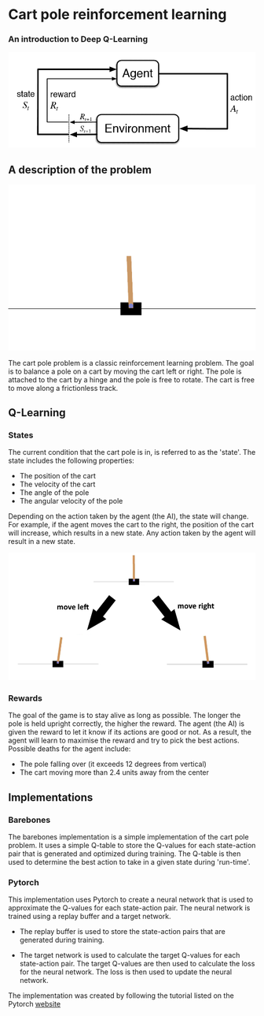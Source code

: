 # Cart pole reinforcement learning
### An introduction to Deep Q-Learning

![Q-learning diagram](/resources/q-learning.png)

## A description of the problem
![Cart pole demo](/resources/cart_pole.gif)

The cart pole problem is a classic reinforcement learning problem. The goal is to balance a pole on a cart by moving the cart left or right. The pole is attached to the cart by a hinge and the pole is free to rotate. The cart is free to move along a frictionless track.

## Q-Learning

### States
The current condition that the cart pole is in, is referred to as the 'state'.
The state includes the following properties:
- The position of the cart
- The velocity of the cart
- The angle of the pole
- The angular velocity of the pole

Depending on the action taken by the agent (the AI), the state will change. For example, if the agent moves the cart to the right, the position of the cart will increase, which results in a new state. Any action taken by the agent will result in a new state.

![Possible states diagram](resources/states.png)

### Rewards
The goal of the game is to stay alive as long as possible. The longer the pole is held upright correctly, the higher the reward. The agent (the AI) is given the reward to let it know if its actions are good or not. As a result, the agent will learn to maximise the reward and try to pick the best actions. Possible deaths for the agent include:
- The pole falling over (it exceeds 12 degrees from vertical)
- The cart moving more than 2.4 units away from the center

## Implementations

### Barebones 
The barebones implementation is a simple implementation of the cart pole problem. It uses a simple Q-table to store the Q-values for each state-action pair that is generated and optimized during training. The Q-table is then used to determine the best action to take in a given state during 'run-time'.

### Pytorch
This implementation uses Pytorch to create a neural network that is used to approximate the Q-values for each state-action pair. The neural network is trained using a replay buffer and a target network. 

- The replay buffer is used to store the state-action pairs that are generated during training. 

- The target network is used to calculate the target Q-values for each state-action pair. The target Q-values are then used to calculate the loss for the neural network. The loss is then used to update the neural network.

The implementation was created by following the tutorial listed on the Pytorch [website](https://pytorch.org/tutorials/intermediate/reinforcement_q_learning.html)
